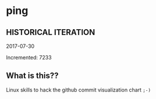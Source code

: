 # ping

## HISTORICAL ITERATION
2017-07-30

Incremented: 7233

## What is this?? 
Linux skills to hack the github commit visualization chart `;-)`
